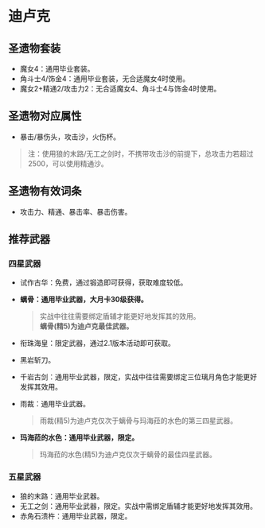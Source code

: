 
# 迪卢克

## 圣遗物套装

- 魔女4：通用毕业套装。
- 角斗士4/饰金4：通用毕业套装，无合适魔女4时使用。
- 魔女2+精通2/攻击力2：无合适魔女4、角斗士4与饰金4时使用。

## 圣遗物对应属性

- 暴击/暴伤头，攻击沙，火伤杯。

> 注：使用狼的末路/无工之剑时，不携带攻击沙的前提下，总攻击力若超过2500，可以使用精通沙。  

## 圣遗物有效词条

- 攻击力、精通、暴击率、暴击伤害。

## 推荐武器

### 四星武器

- 试作古华：免费，通过锻造即可获得，获取难度较低。
- **螭骨：通用毕业武器，大月卡30级获得。**

  > 实战中往往需要绑定盾辅才能更好地发挥其的效用。  
  > **螭骨(精5)为迪卢克最佳武器。**  

- 衔珠海皇：限定武器，通过2.1版本活动即可获取。
- 黑岩斩刀。
- 千岩古剑：通用毕业武器，限定，实战中往往需要绑定三位璃月角色才能更好发挥其效用。
- 雨裁：通用毕业武器。

  > 雨裁(精5)为迪卢克仅次于螭骨与玛海菈的水色的第三四星武器。  

- **玛海菈的水色：通用毕业武器，限定。**

  > 玛海菈的水色(精5)为迪卢克仅次于螭骨的最佳四星武器。  

### 五星武器

- 狼的末路：通用毕业武器。
- 无工之剑：通用毕业武器，限定。实战中需绑定盾辅才能更好地发挥其效用。
- 赤角石溃杵：通用毕业武器，限定。
